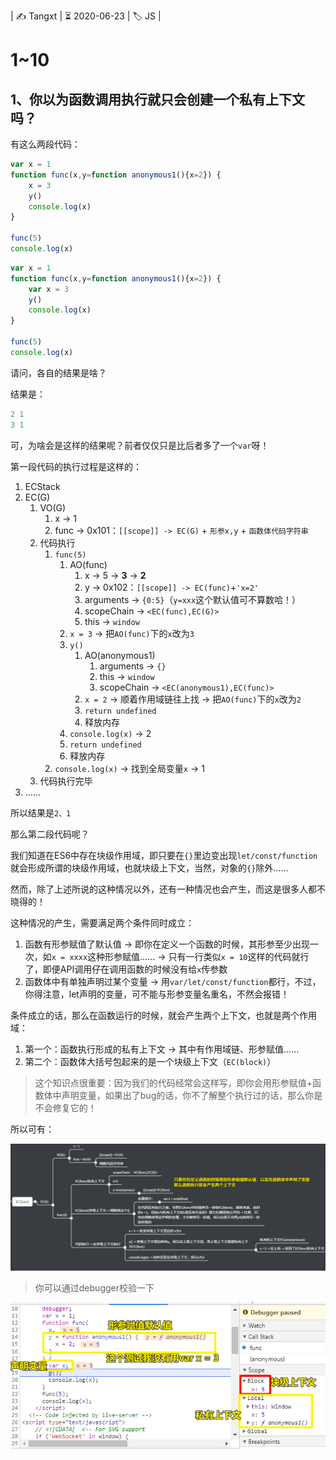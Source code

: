 | ✍️ Tangxt | ⏳ 2020-06-23 | 🏷️ JS |

# 1~10

## 1、你以为函数调用执行就只会创建一个私有上下文吗？

有这么两段代码：

``` js
var x = 1
function func(x,y=function anonymous1(){x=2}) {
    x = 3
    y()
    console.log(x)
}

func(5)
console.log(x)
```

``` js
var x = 1
function func(x,y=function anonymous1(){x=2}) {
    var x = 3
    y()
    console.log(x)
}

func(5)
console.log(x)
```

请问，各自的结果是啥？

结果是：

``` js
2 1
3 1
```

可，为啥会是这样的结果呢？前者仅仅只是比后者多了一个`var`呀！

第一段代码的执行过程是这样的：

1. ECStack
2. EC(G)
   1. VO(G)
      1. x -> 1
      2. func -> 0x101：`[[scope]] -> EC(G)` + `形参x,y` + `函数体代码字符串`
   2. 代码执行
      1. `func(5)`
         1. AO(func)
            1. x -> 5 -> **3** -> **2**
            2. y -> 0x102：`[[scope]] -> EC(func)`+`'x=2'`
            3. arguments -> `{0:5}`（`y=xxx`这个默认值可不算数哈！）
            4. scopeChain -> `<EC(func),EC(G)>`
            5. this -> `window`
         2. `x = 3` -> 把`AO(func)`下的`x`改为`3`
         3. `y()`
            1. AO(anonymous1)
               1. arguments -> `{}`
               2. this -> `window`
               3. scopeChain -> `<EC(anonymous1),EC(func)>`
            2. `x = 2` -> 顺着作用域链往上找 -> 把`AO(func)`下的`x`改为`2`
            3. `return undefined`
            4. 释放内存
         4. `console.log(x)` -> 2
         5. `return undefined`
         6. 释放内存
      2. `console.log(x)` -> 找到全局变量`x` -> 1
   3. 代码执行完毕
3. ……

所以结果是`2、1`

那么第二段代码呢？

我们知道在ES6中存在块级作用域，即只要在`{}`里边变出现`let/const/function`就会形成所谓的块级作用域，也就块级上下文，当然，对象的`{}`除外……

然而，除了上述所说的这种情况以外，还有一种情况也会产生，而这是很多人都不晓得的！

这种情况的产生，需要满足两个条件同时成立：

1. 函数有形参赋值了默认值 -> 即你在定义一个函数的时候，其形参至少出现一次，如`x = xxxx`这种形参赋值…… -> 只有一行类似`x = 10`这样的代码就行了，即便API调用仔在调用函数的时候没有给`x`传参数
2. 函数体中有单独声明过某个变量 -> 用`var/let/const/function`都行，不过，你得注意，let声明的变量，可不能与形参变量名重名，不然会报错！

条件成立的话，那么在函数运行的时候，就会产生两个上下文，也就是两个作用域：

1. 第一个：函数执行形成的私有上下文 -> 其中有作用域链、形参赋值……
2. 第二个：函数体大括号包起来的是一个块级上下文（`EC(block)`）

> 这个知识点很重要：因为我们的代码经常会这样写，即你会用形参赋值+函数体中声明变量，如果出了bug的话，你不了解整个执行过的话，那么你是不会修复它的！

所以可有：

![私有上下文和块级上下文](assets/img/2020-06-23-18-17-09.png)

> 你可以通过debugger校验一下

![debugger](assets/img/2020-06-23-18-31-39.png)










